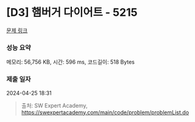 # [D3] 햄버거 다이어트 - 5215 

[문제 링크](https://swexpertacademy.com/main/code/problem/problemDetail.do?contestProbId=AWT-lPB6dHUDFAVT) 

### 성능 요약

메모리: 56,756 KB, 시간: 596 ms, 코드길이: 518 Bytes

### 제출 일자

2024-04-25 18:31



> 출처: SW Expert Academy, https://swexpertacademy.com/main/code/problem/problemList.do
